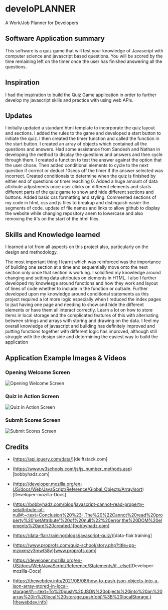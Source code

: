 # develoPLANNER
A Work/Job Planner for Developers


## Software Application summary
This software is a quiz game that will test your knowledge of Javascript with computer science and javascript based questions. You will be scored by the time remaining left on the timer once the user has finished answering all the questions.

## Inspiration

I had the inspiration to build the Quiz Game application in order to further develop my javascript skills and practice with using web APIs. 

## Updates

I initially updated a standard html template to incorporate the quiz layout and sections. I added the rules to the game and developed a start button to initiate the quiz.
I then created the timer function and called the function in the start button.
I created an array of objects which contained all the questions and answers.
Had some assistance from Sandesh and Nathan in developing the method to display the questions and answers and then cycle through them.
I created a function to test the answer against the option that the user chose. Then added conditional elements to cycle to the next question if correct or deduct 10secs off the timer if the answer selected was incorrect.
Created conditionals to determine when the quiz is finished by either end of questions or timer reaching 0.
Added a huge amount of data attribute adjustments once user clicks on different elements and starts different parts of the quiz game to show and hide different sections and buttons.
Added basic css formatting and styling.
Commented sections of my code in html, css and js files to breakup and distinguish easier the segments of code.
update of file names and links to allow github to display the website while changing repository anem to lowercase and also removing the #'s on the start of the html files.

## Skills and Knowledge learned

I learned a lot from all aspects on this project also, particularly on the design and methodology.

The most important thing I learnt which was reinforced was the importance of building one section at a time and sequentially move onto the next section only once that section is working.
I solidified my knowledge around changing and setting data attributes on elements in HTML. I also 
I further developed my knowlesge around functions and how they work and layout of lines of code whether to include in the function or outside.
Further developed upon my knowledge around conditional statements as this project required a lot more logic especially when I reduced the index pages to jsut having one page and needing to show and hide the different elements or have them all interact correctly.
Learn a lot on how to store items in local storage and the complicated features of this with alternating between strings and arrays with storing and drawing on the data.
I feel my overall knowledge of javascript and building has definitely improved and putting functions together with different logic has improved, although still struggle with the design side and determining the easiest way to build the application

## Application Example Images & Videos
### Opening Welcome Screen
![Opening Welcome Screen](assets/images/quiz-time-openingscreen.jpg)
### Quiz in Action Screen
![Quiz in Action Screen](assets/images/quiz-time-quizscreen.jpg)
### Submit Scores Screen
![Submit Scores Screen](assets/images/quiz-time-submitscoresscreen.jpg)

## Credits
  - (https://api.jquery.com/data/)[delftstack.com]
  - (https://www.w3schools.com/js/js_number_methods.asp)[bobbyhadz.com]
  
  - (https://developer.mozilla.org/en-US/docs/Web/JavaScript/Reference/Global_Objects/Array/sort)[Developer-mozilla-Docs]
  - (https://bobbyhadz.com/blog/javascript-cannot-read-property-setattribute-of-null#:~:text=Conclusion%20%23-,The%20%22Cannot%20read%20property%20'setAttribute'%20of%20null%22%20error,the%20DOM%20elements%20are%20created.)[bobbyhadz.com]
  - (https://data-flair.training/blogs/javascript-quiz/)[data-flair.training]
  - (https://www.proprofs.com/quiz-school/story.php?title=pp-mzqxmzy3mwt58y)[www.proprofs.com]
  - (https://developer.mozilla.org/en-US/docs/Web/JavaScript/Reference/Statements/if...else)[Developer-mozilla-Docs]
  - (https://thewebdev.info/2021/08/08/how-to-push-json-objects-into-a-json-array-stored-in-local-storage/#:~:text=To%20push%20JSON%20objects%20into%20an%20array%20in%20local%20storage,push(obj)%3B%20localStorage.)[thewebdev.info]
